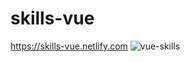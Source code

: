 # skills-vue
https://skills-vue.netlify.com
![vue-skills](https://user-images.githubusercontent.com/30718575/67162012-01b4ce00-f315-11e9-9154-0e225f442854.PNG)

